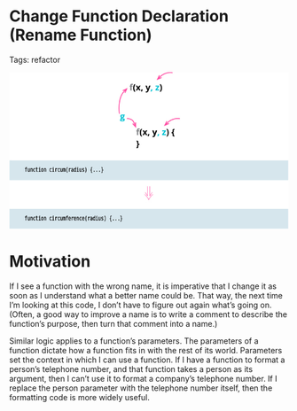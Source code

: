 # Change Function Declaration (Rename Function)

Tags: refactor

![Picture](img.png)

# Motivation

If I see a function with the wrong name, it is imperative that I change it as soon as I understand 
what a better name could be. That way, the next time I’m looking at this code, I don’t have to
figure out again what’s going on. (Often, a good way to improve a name is to write a comment to 
describe the function’s purpose, then turn that comment into a name.)

Similar logic applies to a function’s parameters. The parameters of a function dictate how a 
function fits in with the rest of its world. Parameters set the context in which I can use a 
function. If I have a function to format a person’s telephone number, and that function takes a 
person as its argument, then I can’t use it to format a company’s telephone number. If I replace
the person parameter with the telephone number itself, then the formatting code is more widely 
useful.